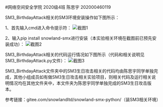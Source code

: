 #网络空间安全学院 2020级4班 陈思宇 202000460119

SM3_BirthdayAttack相关的SM3环境安装操作如下图所示：

1、首先输入cmd进入命令提示符：
![截图1](https://user-images.githubusercontent.com/109191115/180785289-3575d690-b084-481f-a544-577d162de337.jpg)

2、输入pip install snowland-smx进行安装（本实验相关环境在截图前已预先安装成功）：
![截图2](https://user-images.githubusercontent.com/109191115/180785303-2d507bf7-f33f-4e84-865d-85114b2f9829.jpg)

SM3_BirthdayAttack相关的代码运行情况如下图所示（代码和相关说明见SM3_BirthdayAttack.py文件）：
![截图3](https://user-images.githubusercontent.com/109191115/180785332-9874e0ca-f942-4a9d-a841-b45a1f014599.jpg)


SM3_BirthdayAttack文件夹中的SM3生日攻击相关的代码均由陈思宇同学单独完成，其他小组成员如有做SM3生日攻击相关实验项目，则相关代码及运行相关说明情况均在其他文件夹中，本文件夹为陈思宇同学单独完成的SM3生日攻击版本。

参考链接：gitee.com/snowlandltd/snowland-smx-python/（装SM3相关环境）
